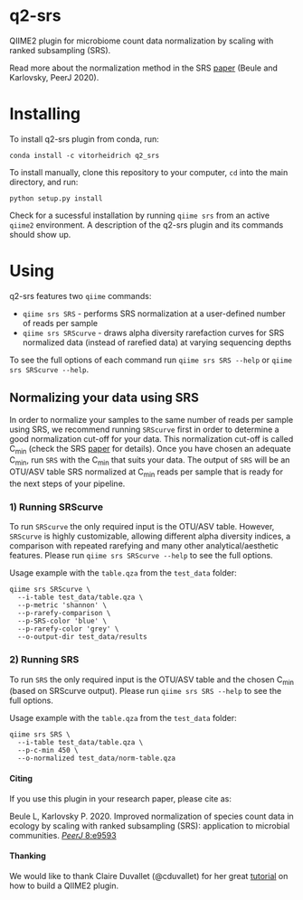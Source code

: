 # q2-srs

QIIME2 plugin for microbiome count data normalization by scaling with ranked subsampling (SRS).

Read more about the normalization method in the SRS [paper](https://doi.org/10.7717/peerj.9593) (Beule and Karlovsky, PeerJ 2020).
<!---To more details on the usage of SRS, take a look at the practical guide [paper]() ().--->

# Installing

To install q2-srs plugin from conda, run:
```
conda install -c vitorheidrich q2_srs
```
To install manually, clone this repository to your computer, `cd` into the main directory, and run:
```
python setup.py install
```
Check for a sucessful installation by running `qiime srs` from an active `qiime2` environment. A description of the q2-srs plugin and its commands should show up.

# Using

q2-srs features two `qiime` commands:
* `qiime srs SRS` - performs SRS normalization at a user-defined number of reads per sample
* `qiime srs SRScurve` - draws alpha diversity rarefaction curves for SRS normalized data (instead of rarefied data) at varying sequencing depths

To see the full options of each command run `qiime srs SRS --help` or `qiime srs SRScurve --help`.

## Normalizing your data using SRS

In order to normalize your samples to the same number of reads per sample using SRS, we recommend running `SRScurve` first in order to determine a good normalization cut-off for your data. This normalization cut-off is called C<sub>min</sub> (check the SRS [paper](https://doi.org/10.7717/peerj.9593) for details). Once you have chosen an adequate C<sub>min</sub>, run `SRS` with the C<sub>min</sub> that suits your data. The output of `SRS` will be an OTU/ASV table SRS normalized at C<sub>min</sub> reads per sample that is ready for the next steps of your pipeline.

### 1) Running SRScurve
To run `SRScurve` the only required input is the OTU/ASV table. However, `SRScurve` is highly customizable, allowing different alpha diversity indices, a comparison with repeated rarefying and many other analytical/aesthetic features<!-- (check the SRS practical guide [paper](https://doi.org/10.7717/peerj.9593) for details)-->. Please run `qiime srs SRScurve --help` to see the full options.

Usage example with the `table.qza` from the `test_data` folder:
```
qiime srs SRScurve \
  --i-table test_data/table.qza \
  --p-metric 'shannon' \
  --p-rarefy-comparison \
  --p-SRS-color 'blue' \
  --p-rarefy-color 'grey' \
  --o-output-dir test_data/results
```
### 2) Running SRS
To run `SRS` the only required input is the OTU/ASV table and the chosen C<sub>min</sub> (based on SRScurve output). Please run `qiime srs SRS --help` to see the full options.

Usage example with the `table.qza` from the `test_data` folder:
```
qiime srs SRS \
  --i-table test_data/table.qza \
  --p-c-min 450 \
  --o-normalized test_data/norm-table.qza
```
#### Citing
If you use this plugin in your research paper, please cite as:

Beule L, Karlovsky P. 2020. Improved normalization of species count data in ecology by scaling with ranked subsampling (SRS): application to microbial communities. [*PeerJ* 8:e9593](https://doi.org/10.7717/peerj.9593)
<!---Change the proposed cite to the practical guide later--->

#### Thanking
We would like to thank Claire Duvallet (@cduvallet) for her great [tutorial](https://cduvallet.github.io/posts/2018/03/qiime2-plugin) on how to build a QIIME2 plugin.
